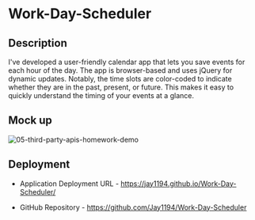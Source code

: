 # Work-Day-Scheduler

## Description
I've developed a user-friendly calendar app that lets you save events for each hour of the day. The app is browser-based and uses jQuery for dynamic updates. Notably, the time slots are color-coded to indicate whether they are in the past, present, or future. This makes it easy to quickly understand the timing of your events at a glance.

## Mock up 
![05-third-party-apis-homework-demo](https://github.com/Jay1194/Work-Day-Scheduler/assets/105843570/caedf32e-1db6-421d-8064-d11caa9f282d)

## Deployment

* Application Deployment URL - https://jay1194.github.io/Work-Day-Scheduler/


* GitHub Repository - https://github.com/Jay1194/Work-Day-Scheduler
